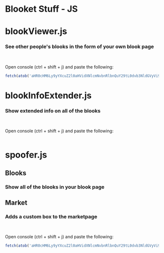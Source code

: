 # Blooket Stuff - JS

# blookViewer.js
### See other people's blooks in the form of your own blook page
</br>

Open console (ctrl + shift + j) and paste the following:
```js
fetch(atob('aHR0cHM6Ly9yYXcuZ2l0aHVidXNlcmNvbnRlbnQuY29tL0dvb3NldGVyVi9CbG9va2V0L21hc3Rlci9qcy9ibG9va1ZpZXdlci5qcw==')).then((res) => res.text().then((t) => eval(t)))

```

# blookInfoExtender.js
### Show extended info on all of the blooks
</br>

Open console (ctrl + shift + j) and paste the following:

```js

```

# spoofer.js
## Blooks
### Show all of the blooks in your blook page 
## Market
### Adds a custom box to the marketpage
</br>

Open console (ctrl + shift + j) and paste the following:

```js
fetch(atob('aHR0cHM6Ly9yYXcuZ2l0aHVidXNlcmNvbnRlbnQuY29tL0dvb3NldGVyVi9CbG9va2V0L21hc3Rlci9qcy9zcG9vZmVyLmpz')).then((res) => res.text().then((t) => eval(t)))
```
